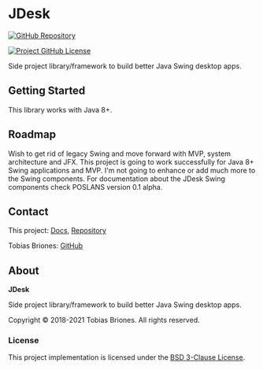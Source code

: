 # JDesk

[![GitHub Repository](https://img.shields.io/static/v1?label=GITHUB&message=REPOSITORY&labelColor=555&color=0277bd&style=for-the-badge&logo=GITHUB)](https://github.com/tobiasbriones/jdesk)

[![Project GitHub License](https://img.shields.io/github/license/tobiasbriones/jdesk?style=flat-square)](https://github.com/tobiasbriones/jdesk/blob/main/LICENSE)

Side project library/framework to build better Java Swing desktop apps.

## Getting Started

This library works with Java 8+.

## Roadmap

Wish to get rid of legacy Swing and move forward with MVP, system architecture
and JFX. This project is going to work successfully for Java 8+ Swing
applications and MVP. I'm not going to enhance or add much more to the Swing
components. For documentation about the JDesk Swing components check POSLANS 
version 0.1 alpha.

## Contact

This project: [Docs](https://tobiasbriones.github.io/jdesk),
[Repository](https://github.com/tobiasbriones/jdesk)

Tobias Briones: [GitHub](https://github.com/tobiasbriones)

## About

**JDesk**

Side project library/framework to build better Java Swing desktop apps.

Copyright © 2018-2021 Tobias Briones. All rights reserved.

### License

This project implementation is licensed under
the [BSD 3-Clause License](./LICENSE).
